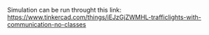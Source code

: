 Simulation can be run throught this link: https://www.tinkercad.com/things/iEJzGjZWMHL-trafficlights-with-communication-no-classes
